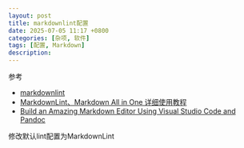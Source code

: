 ```yaml
---
layout: post
title: markdownlint配置
date: 2025-07-05 11:17 +0800
categories: [杂项, 软件]
tags: [配置, Markdown]
description: 
---
```


参考

- [markdownlint](https://marketplace.visualstudio.com/items?itemName=DavidAnson.vscode-markdownlint)
- [MarkdownLint、Markdown All in One 详细使用教程](https://blog.csdn.net/qq_56591814/article/details/146127127)
- [Build an Amazing Markdown Editor Using Visual Studio Code and Pandoc](https://thisdavej.com/build-an-amazing-markdown-editor-using-visual-studio-code-and-pandoc/)

修改默认lint配置为MarkdownLint
